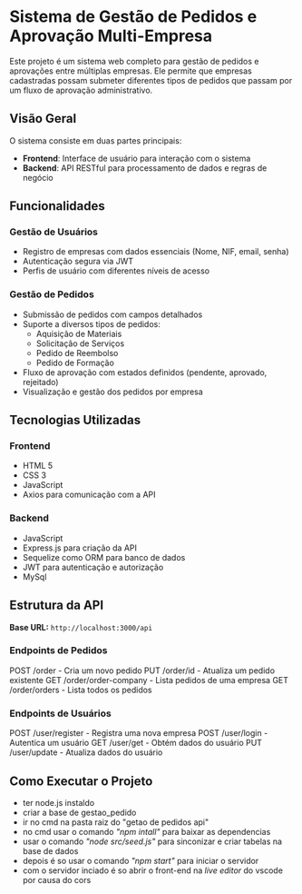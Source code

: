 # Sistema de Gestão de Pedidos e Aprovação Multi-Empresa

Este projeto é um sistema web completo para gestão de pedidos e aprovações entre múltiplas empresas. Ele permite que empresas cadastradas possam submeter diferentes tipos de pedidos que passam por um fluxo de aprovação administrativo.

## Visão Geral

O sistema consiste em duas partes principais:

- **Frontend**: Interface de usuário para interação com o sistema
- **Backend**: API RESTful para processamento de dados e regras de negócio

## Funcionalidades

### Gestão de Usuários

- Registro de empresas com dados essenciais (Nome, NIF, email, senha)
- Autenticação segura via JWT
- Perfis de usuário com diferentes níveis de acesso

### Gestão de Pedidos

- Submissão de pedidos com campos detalhados
- Suporte a diversos tipos de pedidos:
  - Aquisição de Materiais
  - Solicitação de Serviços
  - Pedido de Reembolso
  - Pedido de Formação
- Fluxo de aprovação com estados definidos (pendente, aprovado, rejeitado)
- Visualização e gestão dos pedidos por empresa

## Tecnologias Utilizadas

### Frontend
- HTML 5
- CSS 3
-  JavaScript
- Axios para comunicação com a API

### Backend

-  JavaScript
- Express.js para criação da API
- Sequelize como ORM para banco de dados
- JWT para autenticação e autorização
- MySql

## Estrutura da API

**Base URL:** `http://localhost:3000/api`

### Endpoints de Pedidos
POST /order - Cria um novo pedido
PUT /order/id - Atualiza um pedido existente
GET /order/order-company - Lista pedidos de uma empresa
GET /order/orders - Lista todos os pedidos

### Endpoints de Usuários
POST /user/register - Registra uma nova empresa
POST /user/login - Autentica um usuário
GET /user/get - Obtém dados do usuário
PUT /user/update - Atualiza dados do usuário

## Como Executar o Projeto

- ter node.js instaldo
- criar a base de gestao_pedido
- ir no cmd na pasta raiz do "getao de pedidos api"
- no cmd usar o comando *"npm intall"* para baixar as dependencias
- usar o comando *"node src/seed.js"* para sinconizar e criar tabelas na base de dados
- depois é so usar o comando *"npm start"* para iniciar o servidor
- com o servidor inciado é so abrir o front-end na *live editor* do vscode por causa do cors 